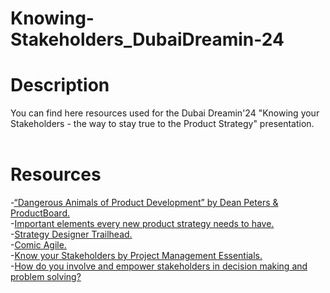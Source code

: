 # Knowing-Stakeholders_DubaiDreamin-24
# Description </br>
You can find here resources used for the Dubai Dreamin'24 "Knowing your Stakeholders - the way to stay true to the Product Strategy" presentation. </br>
</br>
# Resources</br>
-[“Dangerous Animals of Product Development” by Dean Peters & ProductBoard.](https://www.productboard.com/dangerous-animals/)  </br>
-[Important elements every new product strategy needs to have.](https://www.christianstrunk.com/blog/product-strategy) </br>
-[Strategy Designer Trailhead.](https://trailhead.salesforce.com/content/learn/trails/get-started-with-design-strategy) </br>
-[Comic Agile.](https://www.comicagile.net/comic/the-dangerous-stakeholders/) </br>
-[Know your Stakeholders by Project Management Essentials.](https://pmessentials.us/know-your-stakeholders/) </br>
-[How do you involve and empower stakeholders in decision making and problem solving?](https://www.linkedin.com/advice/1/how-do-you-involve-empower-stakeholders) </br>

